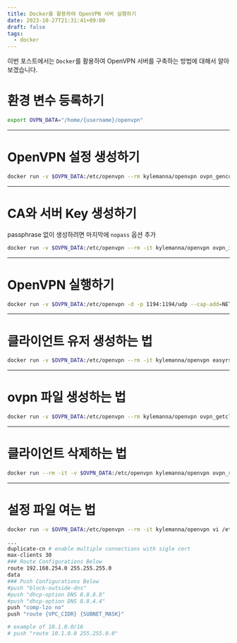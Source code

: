 ```yaml
---
title: Docker를 활용하여 OpenVPN 서버 실행하기
date: 2023-10-27T21:31:41+09:00
draft: false
tags:
  - docker
---
```

이번 포스트에서는 `Docker`를 활용하여 OpenVPN 서버를 구축하는 방법에 대해서 알아보겠습니다.
<!--more-->
# 환경 변수 등록하기

```bash
export OVPN_DATA="/home/{username}/openvpn"
```

---

# OpenVPN 설정 생성하기

```bash
docker run -v $OVPN_DATA:/etc/openvpn --rm kylemanna/openvpn ovpn_genconfig -u udp://{HOST}
```

---

# CA와 서버 Key 생성하기

passphrase 없이 생성하려면 마지막에 `nopass` 옵션 추가

```bash
docker run -v $OVPN_DATA:/etc/openvpn --rm -it kylemanna/openvpn ovpn_initpki
```

---

# OpenVPN 실행하기

```bash
docker run -v $OVPN_DATA:/etc/openvpn -d -p 1194:1194/udp --cap-add=NET_ADMIN kylemanna/openvpn
```

---

# 클라이언트 유저 생성하는 법

```bash
docker run -v $OVPN_DATA:/etc/openvpn --rm -it kylemanna/openvpn easyrsa build-client-full {USER_NAME} nopass
```

---

# ovpn 파일 생성하는 법

```bash
docker run -v $OVPN_DATA:/etc/openvpn --rm kylemanna/openvpn ovpn_getclient {USER_NAME}> {USER_NAME}.ovpn
```

---

# 클라이언트 삭제하는 법

```bash
docker run --rm -it -v $OVPN_DATA:/etc/openvpn kylemanna/openvpn ovpn_revokeclient {USER_NAME} remove
```

---

# 설정 파일 여는 법

```bash
docker run -v $OVPN_DATA:/etc/openvpn --rm -it kylemanna/openvpn vi /etc/openvpn/openvpn.conf
```

```bash
...
duplicate-cn # enable multiple connections with sigle cert
max-clients 30
### Route Configurations Below
route 192.168.254.0 255.255.255.0
data
### Push Configurations Below
#push "block-outside-dns"
#push "dhcp-option DNS 8.8.8.8"
#push "dhcp-option DNS 8.8.4.4"
push "comp-lzo no"
push "route {VPC_CIDR} {SUBNET_MASK}"

# example of 10.1.0.0/16
# push "route 10.1.0.0 255.255.0.0"
```